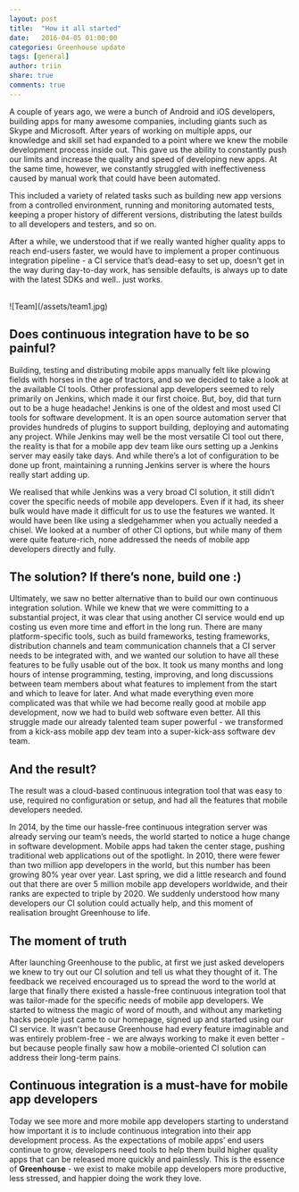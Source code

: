 ```yaml
---
layout: post
title:  "How it all started"
date:   2016-04-05 01:00:00
categories: Greenhouse update
tags: [general]
author: triin
share: true
comments: true
---
```


A couple of years ago, we were a bunch of Android and iOS developers, building apps for many awesome companies, including giants such as Skype and Microsoft. After years of working on multiple apps, our knowledge and skill set had expanded to a point where we knew the mobile development process inside out. This gave us the ability to constantly push our limits and increase the quality and speed of developing new apps. At the same time, however, we constantly struggled with ineffectiveness caused by manual work that could have been automated.
<!--more-->
This included a variety of related tasks such as building new app versions from a controlled environment, running and monitoring automated tests, keeping a proper history of different versions, distributing the latest builds to all developers and testers, and so on.

After a while, we understood that if we really wanted higher quality apps to reach end-users faster, we would have to implement a proper continuous integration pipeline -  a CI service that’s dead-easy to set up, doesn’t get in the way during day-to-day work, has sensible defaults, is always up to date with the latest SDKs and well.. just works.

<br>
![Team](/assets/team1.jpg)

## Does continuous integration have to be so painful?

Building, testing and distributing mobile apps manually felt like plowing fields with horses in the age of tractors, and so we decided to take a look at the available CI tools. Other professional app developers seemed to rely primarily on Jenkins, which made it our first choice. But, boy, did that turn out to be a huge headache! Jenkins is one of the oldest and most used CI tools for software development. It is an open source automation server that provides hundreds of plugins to support building, deploying and automating any project. While Jenkins may well be the most versatile CI tool out there, the reality is that for a mobile app dev team like ours setting up a Jenkins server may easily take days. And while there’s a lot of configuration to be done up front, maintaining a running Jenkins server is where the hours really start adding up.

We realised that while Jenkins was a very broad CI solution, it still didn’t cover the specific needs of mobile app developers. Even if it had, its sheer bulk would have made it difficult for us to use the features we wanted. It would have been like using a sledgehammer when you actually needed a chisel. We looked at a number of other CI options, but while many of them were quite feature-rich, none addressed the needs of mobile app developers directly and fully.

## The solution? If there’s none, build one :)

Ultimately, we saw no better alternative than to build our own continuous integration solution.  While we knew that we were committing to a substantial project, it was clear that using another CI service would end up costing us even more time and effort in the long run. There are many platform-specific tools, such as build frameworks, testing frameworks, distribution channels and team communication channels that a CI server needs to be integrated with, and we wanted our solution to have all these features to be fully usable out of the box. It took us many months and long hours of intense programming, testing, improving, and long discussions between team members about what features to implement from the start and which to leave for later. And what made everything even more complicated was that while we had become really good at mobile app development, now we had to build web software even better. All this struggle made our already talented team super powerful - we transformed from a kick-ass mobile app dev team into a super-kick-ass software dev team.

## And the result?

The result was a cloud-based continuous integration tool that was easy to use, required no configuration or setup, and had all the features that mobile developers needed.

In 2014, by the time our hassle-free continuous integration server was already serving our team’s needs, the world started to notice a huge change in software development. Mobile apps had taken the center stage, pushing traditional web applications out of the spotlight. In 2010, there were fewer than two million app developers in the world, but this number has been growing 80% year over year. Last spring, we did a little research and found out that there are over 5 million mobile app developers worldwide, and their ranks are expected to triple by 2020. We suddenly understood how many developers our CI solution could actually help, and this moment of realisation brought Greenhouse to life.

## The moment of truth

After launching Greenhouse to the public, at first we just asked developers we knew to try out our CI solution and tell us what they thought of it. The feedback we received encouraged us to spread the word to the world at large that finally there existed a hassle-free continuous integration tool that was tailor-made for the specific needs of mobile app developers. We started to witness the magic of word of mouth, and without any marketing hacks people just came to our homepage, signed up and started using our CI service. It wasn't because Greenhouse had every feature imaginable and was entirely problem-free - we are always working to make it even better - but because people finally saw how a mobile-oriented CI solution can address their long-term pains.

## Continuous integration is a must-have for mobile app developers

Today we see more and more mobile app developers starting to understand how important it is to include continuous integration into their app development process. As the expectations of mobile apps’ end users continue to grow, developers need tools to help them build higher quality apps that can be released more quickly and painlessly. This is the essence of **Greenhouse** - we exist to make mobile app developers more productive, less stressed, and happier doing the work they love.
